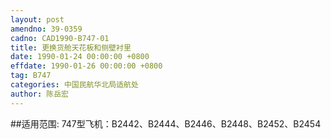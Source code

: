```yaml
---
layout: post
amendno: 39-0359
cadno: CAD1990-B747-01
title: 更换货舱天花板和侧壁衬里
date: 1990-01-24 00:00:00 +0800
effdate: 1990-01-26 00:00:00 +0800
tag: B747
categories: 中国民航华北局适航处
author: 陈岳宏
---
```


##适用范围:
747型飞机：B2442、B2444、B2446、B2448、B2452、B2454

